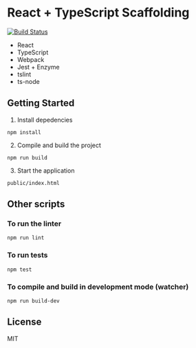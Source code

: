 # React + TypeScript Scaffolding

[![Build Status](https://travis-ci.org/flandrade/react-typescript-scaffolding.svg?branch=master)](https://travis-ci.org/flandrade/react-typescript-scaffolding)

- React
- TypeScript
- Webpack
- Jest + Enzyme
- tslint
- ts-node

## Getting Started

1. Install depedencies

```
npm install
```

2. Compile and build the project

```
npm run build
```

3. Start the application

```
public/index.html
```

## Other scripts

### To run the linter

```
npm run lint
```

### To run tests

```
npm test
```

### To compile and build in development mode (watcher)

```
npm run build-dev
```

## License
MIT
